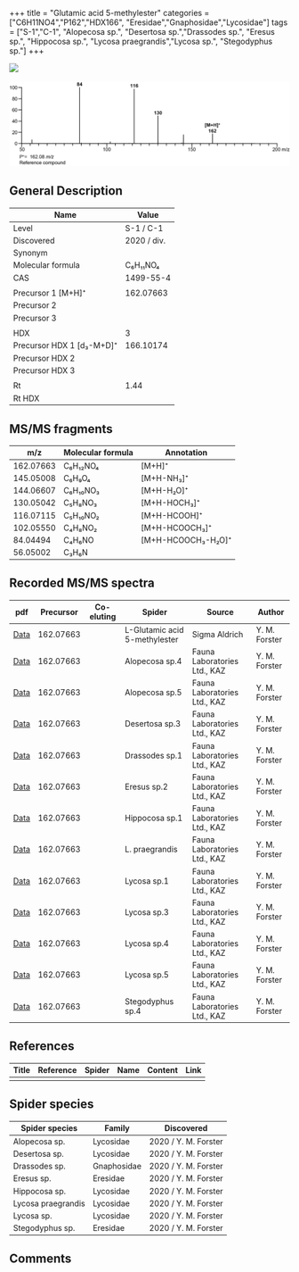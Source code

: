 +++
title = "Glutamic acid 5-methylester"
categories = ["C6H11NO4","P162","HDX166",
"Eresidae","Gnaphosidae","Lycosidae"]
tags = ["S-1","C-1",
"Alopecosa sp.",
"Desertosa sp.","Drassodes sp.",
"Eresus sp.",
"Hippocosa sp.",
"Lycosa praegrandis","Lycosa sp.",
"Stegodyphus sp."]
+++

![](/img/Glutamic_acid_5-methylester.png)

![](/img_MSMS/162_Glutamic_acid_5-methylester.png)

## General Description

| Name                      | Value       |
|---------------------------|-------------|
| Level                     | S-1 / C-1           |
| Discovered                | 2020 / div. |
| Synonym                   |             |
| Molecular formula         | C₆H₁₁NO₄    |
| CAS                       | 1499-55-4   |
|                           |             |
| Precursor 1 [M+H]⁺        | 162.07663   |
| Precursor 2               |             |
| Precursor 3               |             |
|                           |             |
| HDX                       | 3           |
| Precursor HDX 1 [d₃-M+D]⁺ | 166.10174   |
| Precursor HDX 2           |             |
| Precursor HDX 3           |             |
|                           |             |
| Rt                        | 1.44        |
| Rt HDX                    |             |

## MS/MS fragments

| m/z       | Molecular formula | Annotation         |
|-----------|-------------------|--------------------|
| 162.07663 | C₆H₁₂NO₄          | [M+H]⁺             |
| 145.05008 | C₆H₉O₄            | [M+H-NH₃]⁺         |
| 144.06607 | C₆H₁₀NO₃          | [M+H-H₂O]⁺         |
| 130.05042 | C₅H₈NO₃           | [M+H-HOCH₃]⁺       |
| 116.07115 | C₅H₁₀NO₂          | [M+H-HCOOH]⁺       |
| 102.05550 | C₄H₈NO₂           | [M+H-HCOOCH₃]⁺     |
| 84.04494  | C₄H₆NO            | [M+H-HCOOCH₃-H₂O]⁺ |
| 56.05002  | C₃H₆N             |                    |

## Recorded MS/MS spectra

| pdf                                                   | Precursor | Co-eluting | Spider                        | Source        | Author        |
|-------------------------------------------------------|-----------|------------|-------------------------------|---------------|---------------|
| [Data](/pdf/162_Glutamic_acid_5-methylester_1-44.pdf) | 162.07663 |            | L-Glutamic acid 5-methylester | Sigma Aldrich | Y. M. Forster |
| [Data](/pdf/Alopecosa-sp4/162_Glutamic-acid_5-methylester_Al-sp4.pdf) | 162.07663 |           | Alopecosa sp.4 | Fauna Laboratories Ltd., KAZ | Y. M. Forster |
| [Data](/pdf/Alopecosa-sp5/162_Glutamic-acid_5-methylester_Al-sp5.pdf) | 162.07663 |           | Alopecosa sp.5 | Fauna Laboratories Ltd., KAZ | Y. M. Forster |
| [Data](/pdf/Desertosa-sp3/162_Glutamic-acid_5-methylester_De-sp3.pdf) | 162.07663 |           | Desertosa sp.3 | Fauna Laboratories Ltd., KAZ | Y. M. Forster |
| [Data](/pdf/Drassodes-sp1/162_Glutamic-acid_5-methylester_Dr-sp1.pdf) | 162.07663 |           | Drassodes sp.1 | Fauna Laboratories Ltd., KAZ | Y. M. Forster |
| [Data](/pdf/Eresus-sp2/162_Glutamic-acid_5-methylester_Er-sp2.pdf) | 162.07663 |           | Eresus sp.2 | Fauna Laboratories Ltd., KAZ | Y. M. Forster |
| [Data](/pdf/Hippocosa-sp1/162_Glutamic-acid_5-methylester_Hi-sp1.pdf) | 162.07663 |           | Hippocosa sp.1 | Fauna Laboratories Ltd., KAZ | Y. M. Forster |
| [Data](/pdf/L-praegrandis/162_Glutamic-acid_5-methylester_Lp.pdf) | 162.07663 |           | L. praegrandis | Fauna Laboratories Ltd., KAZ | Y. M. Forster |
| [Data](/pdf/Lycosa-sp1/162_Glutamic-acid_5-methylester_Ly-sp1.pdf) | 162.07663|           | Lycosa sp.1 | Fauna Laboratories Ltd., KAZ | Y. M. Forster |
| [Data](/pdf/Lycosa-sp3/162_Glutamic-acid_5-methylester_Ly-sp3.pdf) | 162.07663|           | Lycosa sp.3 | Fauna Laboratories Ltd., KAZ | Y. M. Forster |
| [Data](/pdf/Lycosa-sp4/162_Glutamic-acid_5-methylester_Ly-sp4.pdf) | 162.07663|           | Lycosa sp.4 | Fauna Laboratories Ltd., KAZ | Y. M. Forster |
| [Data](/pdf/Lycosa-sp5/162_Glutamic-acid_5-methylester_Ly-sp5.pdf) | 162.07663|           | Lycosa sp.5 | Fauna Laboratories Ltd., KAZ | Y. M. Forster |
| [Data](/pdf/Stegodyphus-sp4/162_Glutamic-acid_5-methylester_St-sp4.pdf) | 162.07663 |           | Stegodyphus sp.4 | Fauna Laboratories Ltd., KAZ | Y. M. Forster |

## References

| Title | Reference | Spider | Name | Content | Link |
|-------|-----------|--------|------|---------|------|
|       |           |        |      |         |      |

## Spider species

| Spider species     | Family      | Discovered           |
|--------------------|-------------|----------------------|
| Alopecosa sp.      | Lycosidae   | 2020 / Y. M. Forster |
| Desertosa sp. | Lycosidae | 2020 / Y. M. Forster |
| Drassodes sp.      | Gnaphosidae | 2020 / Y. M. Forster |
| Eresus sp.         | Eresidae    | 2020 / Y. M. Forster |
| Hippocosa sp.      | Lycosidae   | 2020 / Y. M. Forster |
| Lycosa praegrandis | Lycosidae   | 2020 / Y. M. Forster |
| Lycosa sp.         | Lycosidae   | 2020 / Y. M. Forster |
| Stegodyphus sp.    | Eresidae    | 2020 / Y. M. Forster |

## Comments